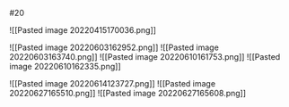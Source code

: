 #20

![[Pasted image 20220415170036.png]]

![[Pasted image 20220603162952.png]]
![[Pasted image 20220603163740.png]]
![[Pasted image 20220610161753.png]]
![[Pasted image 20220610162335.png]]

![[Pasted image 20220614123727.png]]
![[Pasted image 20220627165510.png]]
![[Pasted image 20220627165608.png]]